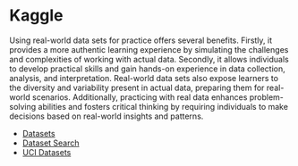 # Kaggle

Using real-world data sets for practice offers several benefits. Firstly, it provides a more authentic learning experience by simulating the challenges and complexities of working with actual data. Secondly, it allows individuals to develop practical skills and gain hands-on experience in data collection, analysis, and interpretation. Real-world data sets also expose learners to the diversity and variability present in actual data, preparing them for real-world scenarios. Additionally, practicing with real data enhances problem-solving abilities and fosters critical thinking by requiring individuals to make decisions based on real-world insights and patterns.

- [Datasets](https://www.kaggle.com/datasets)
- [Dataset Search](https://datasetsearch.research.google.com/)
- [UCI Datasets](https://archive.ics.uci.edu/ml/datasets.php)

